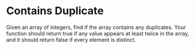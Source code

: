 # Contains Duplicate

Given an array of integers, find if the array contains any duplicates. Your function should return true if any value appears at least twice in the array, and it should return false if every element is distinct.
